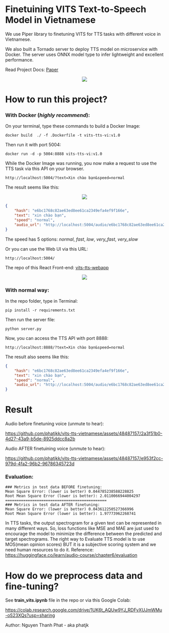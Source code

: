 # Finetuining VITS Text-to-Speech Model in Vietnamese

We use Piper library to finetuning VITS for TTS tasks with different voice in Vietnamese. 

We also built a Tornado server to deploy TTS model on microservice with Docker. 
The server uses ONNX model type to infer lightweight and excellent performance. 

Read Project Docs: [Paper](https://github.com/phatjkk/vits-tts-vietnamese/blob/main/TTS_VITS_Docs_NguyenThanhPhat.pdf)

<p align="center">
  <img  src="https://raw.githubusercontent.com/phatjkk/vits-tts-vietnamese/main/resources/web_ui.PNG">
</p>

# How to run this project?

### With Docker (***highly recommend***):
On your terminal, type these commands to build a Docker Image:
```
docker build  ./ -f .Dockerfile -t vits-tts-vi:v1.0
```
Then run it with port 5004:
```
docker run -d -p 5004:8888 vits-tts-vi:v1.0
```
While the Docker Image was running, you now make a request to use the TTS task via this API on your browser.
```
http://localhost:5004/?text=Xin chào bạn&speed=normal
```
The result seems like this:
<p align="center">
  <img  src="https://raw.githubusercontent.com/phatjkk/vits-tts-vietnamese/main/resources/demo_api.PNG">
</p>

```json
{
    "hash": "e6bc1768c82ae63ed8ee61ca2349efa4ef9f166e",
    "text": "xin chào bạn",
    "speed": "normal",
    "audio_url": "http://localhost:5004/audio/e6bc1768c82ae63ed8ee61ca2349efa4ef9f166e.wav"
}
```
The speed has 5 options: *normal*, *fast*, *low*, *very_fast*, *very_slow*

Or you can use the Web UI via this URL:
```
http://localhost:5004/
```
The repo of this React Front-end: [vits-tts-webapp](https://github.com/phatjkk/vits-tts-webapp)
<p align="center">
  <img  src="https://raw.githubusercontent.com/phatjkk/vits-tts-vietnamese/main/resources/web_ui.PNG">
</p>

### With normal way:
In the repo folder, type in Terminal:
```
pip install -r requirements.txt
```
Then run the server file:
```
python server.py
```
Now, you can access the TTS API with port 8888:
```
http://localhost:8888/?text=Xin chào bạn&speed=normal
```
The result also seems like this:
```json
{
    "hash": "e6bc1768c82ae63ed8ee61ca2349efa4ef9f166e",
    "text": "xin chào bạn",
    "speed": "normal",
    "audio_url": "http://localhost:5004/audio/e6bc1768c82ae63ed8ee61ca2349efa4ef9f166e.wav"
}
```

# Result
Audio before finetuning voice (unmute to hear):


https://github.com/phatjkk/vits-tts-vietnamese/assets/48487157/2a3f51b0-4d27-43a9-b5de-8925ddcc8a2b


Audio AFTER finetuining voice (unmute to hear):


https://github.com/phatjkk/vits-tts-vietnamese/assets/48487157/e953f2cc-979d-4fa2-96b2-96786345723d


### Evaluation: 
```
### Metrics in test data BEFORE finetuning:
Mean Square Error: (lower is better) 0.044785238588228825
Root Mean Square Error (lower is better): 2.0110066944004297
=============================================
### Metrics in test data AFTER finetuning:
Mean Square Error: (lower is better) 0.043612250527366996
Root Mean Square Error (lower is better): 1.97773962268741
```

In TTS tasks, the output spectrogram for a given text can be represented in many different ways.
So, loss functions like MSE and MAE are just used to encourage the model to minimize the difference between the predicted and target spectrograms.
The right way to Evaluate TTS model is to use MOS(mean opinion scores) BUT it is a subjective scoring system and we need human resources to do it.
Reference: https://huggingface.co/learn/audio-course/chapter6/evaluation

# How do we preprocess data and fine-tuning?

See **train_vits.ipynb** file in the repo or via this Google Colab:

https://colab.research.google.com/drive/1UK6t_AQUw9YJ_RDFvXUJmWMu-oS23XQs?usp=sharing

Author: Nguyen Thanh Phat - aka phatjk
